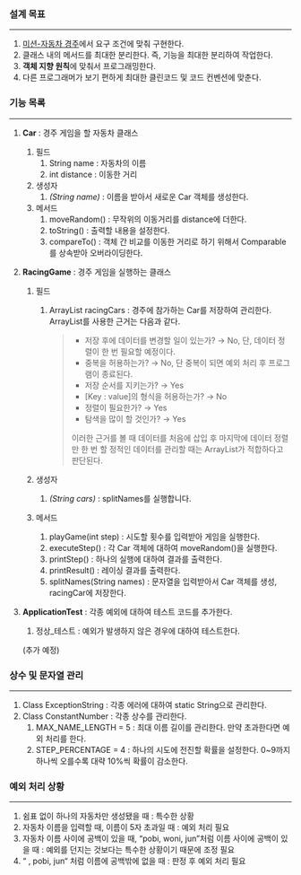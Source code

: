 ### 설계 목표

---
1. [미션-자동차 경주](https://github.com/WinterHana/java-racingcar-6)에서 요구 조건에 맞춰 구현한다.
2. 클래스 내의 메서드를 최대한 분리한다. 즉, 기능을 최대한 분리하여 작업한다.
3. **객체 지향 원칙**에 맞춰서 프로그래밍한다.
4. 다른 프로그래머가 보기 편하게 최대한 클린코드 및 코드 컨벤션에 맞춘다.


### 기능 목록

---
1. **Car** : 경주 게임을 할 자동차 클래스
    1. 필드
        1. String name : 자동차의 이름
        2. int distance : 이동한 거리
    2. 생성자
        1. _(String name)_ : 이름을 받아서 새로운 Car 객체를 생성한다.
    3. 메서드
        1. moveRandom() : 무작위의 이동거리를 distance에 더한다.
        2. toString() : 출력할 내용을 설정한다.
        3. compareTo() : 객체 간 비교를 이동한 거리로 하기 위해서 Comparable를 상속받아 오버라이딩한다.
2. **RacingGame** : 경주 게임을 실행하는 클래스
    1. 필드
        1. ArrayList<Car> racingCars : 경주에 참가하는 Car를 저장하여 관리한다. ArrayList를 사용한 근거는 다음과 같다.
           >- 저장 후에 데이터를 변경할 일이 있는가? → No, 단, 데이터 정렬이 한 번 필요할 예정이다.
           >- 중복을 허용하는가? → No, 단 중복이 되면 예외 처리 후 프로그램이 종료된다.
           >- 저장 순서를 지키는가? → Yes
           >- [Key : value]의 형식을 허용하는가? → No
           >- 정렬이 필요한가? → Yes
           >- 탐색을 많이 할 것인가? → Yes
           >
           > 이러한 근거를 볼 때 데이터를 처음에 삽입 후 마지막에 데이터 정렬만 한 번 할 정적인 데이터를 관리할 때는 ArrayList가 적합하다고 판단된다.

    2. 생성자
        1. _(String cars)_ : splitNames를 실행합니다.
    3. 메서드
        1. playGame(int step) : 시도할 횟수를 입력받아 게임을 실행한다.
        2. executeStep() : 각 Car 객체에 대하여 moveRandom()을 실행한다.
        3. printStep() : 하나의 실행에 대하여 결과를 출력한다.
        4. printResult() : 레이싱 결과를 출력한다.
        5. splitNames(String names) : 문자열을 입력받아서 Car 객체를 생성, racingCar에 저장한다.

3. **ApplicationTest** : 각종 예외에 대하여 테스트 코드를 추가한다.
    1. 정상_테스트 : 예외가 발생하지 않은 경우에 대하여 테스트한다.
       
    (추가 예정)

### 상수 및 문자열 관리

---
1. Class ExceptionString : 각종 에러에 대하여 static String으로 관리한다.
2. Class ConstantNumber : 각종 상수를 관리한다.
   1. MAX_NAME_LENGTH = 5 : 최대 이름 길이를 관리한다. 만약 초과한다면 예외 처리를 한다.
   2. STEP_PERCENTAGE = 4 : 하나의 시도에 전진할 확률을 설정한다. 0~9까지 하나씩 오를수록 대략 10%씩 확률이 감소한다.

### 예외 처리 상황

---
1. 쉼표 없이 하나의 자동차만 생성됐을 때 : 특수한 상황
2. 자동차 이름을 입력할 때, 이름이 5자 초과일 때 : 예외 처리 필요
3. 자동차 이름 사이에 공백이 있을 때, “pobi, woni, jun”처럼 이름 사이에 공백이 있을 때 : 예외를 던지는 것보다는 특수한 상황이기 때문에 조정 필요
1. “ , pobi, jun“ 처럼 이름에 공백밖에 없을 때 : 판정 후 예외 처리 필요